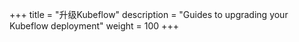 +++
title = "升级Kubeflow"
description = "Guides to upgrading your Kubeflow deployment"
weight = 100
+++
